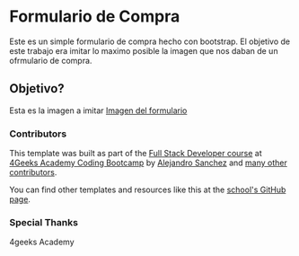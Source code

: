 # Formulario de Compra

Este es un simple formulario de compra hecho con bootstrap. El objetivo de este trabajo era imitar lo maximo posible la imagen que nos daban de un ofrmulario de compra.

## Objetivo?

Esta es la imagen a imitar [Imagen del formulario](https://raw.githubusercontent.com/breatheco-de/exercise-html5-form/master/preview.png)

### Contributors

This template was built as part of the [Full Stack Developer course](https://4geeksacademy.com/us/coding-bootcamps/part-time-full-stack-developer) at [4Geeks Academy Coding Bootcamp](https://4geeksacademy.com/us/coding-bootcamp) by [Alejandro Sanchez](https://twitter.com/alesanchezr) and [many other contributors](https://github.com/4GeeksAcademy/html-hello/graphs/contributors).

You can find other templates and resources like this at the [school's GitHub page](https://github.com/4geeksacademy/).

### Special Thanks

4geeks Academy
